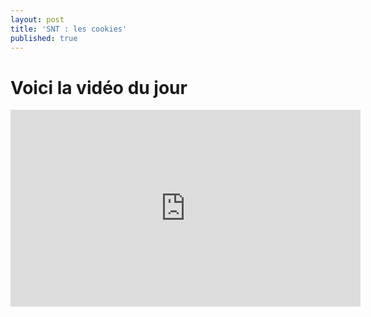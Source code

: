 ```yaml
---
layout: post
title: 'SNT : les cookies'
published: true
---
```


# Voici la vidéo du jour




<div class="centrer">
				<iframe width="560" height="315" src="https://www.youtube.com/embed/fm5MSdPU8tY" frameborder="0" allow="accelerometer; autoplay; encrypted-media; gyroscope; picture-in-picture" allowfullscreen></iframe>
			</div>
